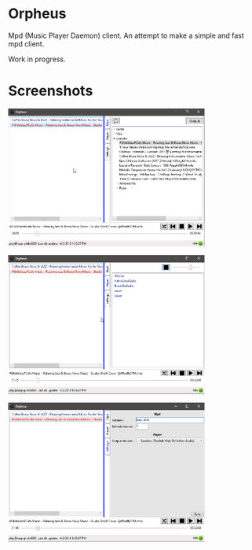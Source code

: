 Orpheus
====
Mpd (Music Player Daemon) client.
An attempt to make a simple and fast mpd client.

Work in progress.

Screenshots
===

<p>
  <p><img src="https://github.com/kenoni/orpheus/blob/master/Screenshots/mpd.png" width="400"/></p>
  <p><img src="https://github.com/kenoni/orpheus/blob/master/Screenshots/player.png" width="400"/></p>
  <p><img src="https://github.com/kenoni/orpheus/blob/master/Screenshots/settings.png" width="400"/></p>
</p>
